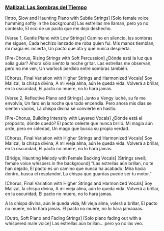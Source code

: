 ### [Mallizal: Las Sombras del Tiempo](https://suno.com/song/df934f15-8ddd-4c27-9895-51fd39c5a95a)

[Intro, Slow and Haunting Piano with Subtle Strings]
[Solo female voice humming softly in the background]
Las estrellas me llaman, pero yo no contesto,
El eco de un pacto que me dejó deshecho.

[Verse 1, Gentle Piano with Low Strings]
Camino en silencio, las sombras me siguen,
Cada hechizo lanzado me roba quien fui.
Mis manos tiemblan, mi magia es incierta,
Un pacto que ata y que nunca despierta.

[Pre-Chorus, Rising Strings with Soft Percussion]
¿Dónde está la luz que solía guiar?
Ahora sólo siento la noche gritar.
Las estrellas me observan, pero no me ven,
Un warlock perdido entre sombras también.

[Chorus, Final Variation with Higher Strings and Harmonized Vocals]
Soy Malizal, la chispa divina,
A mi vieja alma, aún le queda vida.
Volverá a brillar, en la oscuridad,
El pacto no muere,  no lo hara jamas.

[Verse 2, Reflective Piano and Strings]
Junto a Vengy luché, su fe me envolvía,
Un faro en la noche que todo encendía.
Pero ahora mis días se sienten vacíos,
La chispa divina se convierte en hastío.

[Pre-Chorus, Building Intensity with Layered Vocals]
¿Dónde está el propósito, dónde quedó?
El pacto celeste que nunca brilló.
Mi magia aún arde, pero en soledad,
Un mago que busca su propia verdad.

[Chorus, Final Variation with Higher Strings and Harmonized Vocals]
Soy Malizal, la chispa divina,
A mi vieja alma, aún le queda vida.
Volverá a brillar, en la oscuridad,
El pacto no muere,  no lo hara jamas.

[Bridge, Haunting Melody with Female Backing Vocals]
[Strings swell; female voice whispers in the background]
“Las estrellas aún brillan, no te han dejado,
El pacto es un camino que nunca ha acabado.
Mira hacia dentro, busca el resplandor,
La chispa que guardas puede ser tu motor.”

[Chorus, Final Variation with Higher Strings and Harmonized Vocals]
Soy Malizal, la chispa divina,
A mi vieja alma, aún le queda vida.
Volverá a brillar, en la oscuridad,
El pacto no muere,  no lo hara jamas.

A la chispa divina, aún le queda vida,
Mi vieja alma, volerá a brillar,
El pacto no muere,  no lo hara jamas.
El pacto no muere,  no lo hara jamaaaas.


[Outro, Soft Piano and Fading Strings]
[Solo piano fading out with a whispered male voice]
Las estrellas aún brillan... pero yo no las veo.